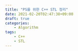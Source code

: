 ```yaml
---
title: "PS를 위한 C++ STL 정리"
date: 2021-02-20T02:47:38+09:00
draft: true
categories:
    - Algorithm
tags:
    - C++
    - STL
---
```


